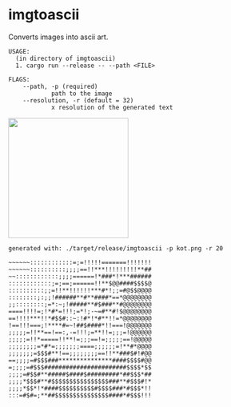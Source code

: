 # imgtoascii
Converts images into ascii art. 
```
USAGE:
  (in directory of imgtoascii)
  1. cargo run --release -- --path <FILE>

FLAGS:
    --path, -p (required)
            path to the image
    --resolution, -r (default = 32)
            x resolution of the generated text

```
<img src="https://github.com/Roman-0/imgtoascii/assets/54517920/6f63f9b6-bd32-43d7-941a-b31ce053536c"  width="240" height="240">

```
generated with: ./target/release/imgtoascii -p kot.png -r 20

~~~~~~::::::::::::=;=!!!!!=======!!!!!!!
~~~~~~::::::::::;;;;==!!***!!!!!!!!!**##
~~::::::::::::;;;;======!*###*!***######
::::::::::::;=;==;======!!**$@@####$$$$@
::::::::::;;=!!**!!!!!!***#*!;;=#@$$@@@@
::::::::;:;;!######**#**####*==*@@@@@@@@
;;::::::::;=*:~;!#####**#$###**#@@@@@@@@
====!!!!=;!*#*=!!!;=*!;-~=#**#!$@@@@@@@@
==!!!!***!!*#$$#::~:!#*!*#**!!=*@@@@@@@@
!==!!!===;!****#=~!##$####*!!===!@@@@@@@
;;;;;=!!**==!==:,-=!!!;=**!!=;;;=!@@@@@@
;;;;;=!!*=====!!**!=;;;==!=;;;;;==!@@@@@
;;;;;;;;=*#*=;;;;;;;====;;;;;;=!**#*@@@@
;;;;;;;=$$$#**!==;;;;;;;;==!!**###$#!#@@
==;;;;=#$$$###***************####$$$$#@@
=;;;;=#$$$#######################$$$$*$$
;;;;=#$$#**#####$####$#########*##$$$*##
;;;;*$$$#**#$$$$$$$$$$$$$$$$###**#$$$#!*
;;;;*$$*!*####$$$$$$$$$$#$$$$###*#$$$*!!
:::=#$#=;**##$$$$$$$$$$$$$$$####*#$$$!!!
